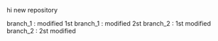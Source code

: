 
hi new repository

branch_1 : modified 1st
branch_1 : modified 2st
branch_2 : 1st modified
branch_2 : 2st modified

